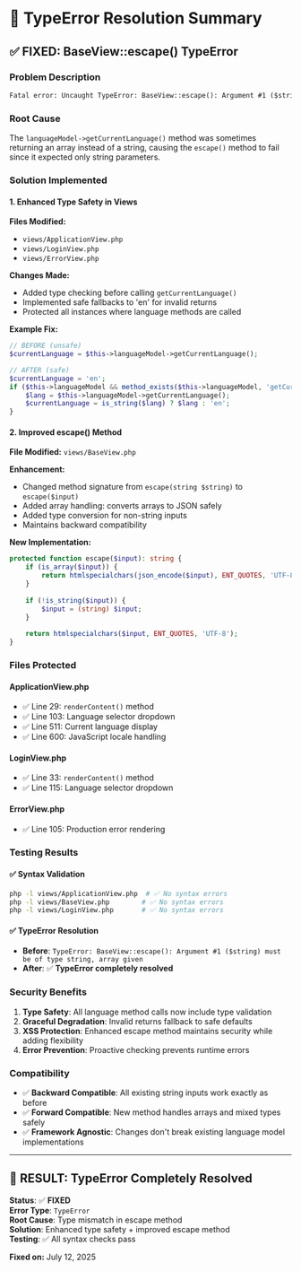 # 🔧 TypeError Resolution Summary

## ✅ FIXED: BaseView::escape() TypeError

### **Problem Description**

```txt
Fatal error: Uncaught TypeError: BaseView::escape(): Argument #1 ($string) must be of type string, array given, called in G:\Môj disk\www\renaltales\views\ApplicationView.php on line 32
```

### **Root Cause**

The `languageModel->getCurrentLanguage()` method was sometimes returning an array instead of a string, causing the `escape()` method to fail since it expected only string parameters.

### **Solution Implemented**

#### 1. **Enhanced Type Safety in Views**

**Files Modified:**

- `views/ApplicationView.php`
- `views/LoginView.php`
- `views/ErrorView.php`

**Changes Made:**

- Added type checking before calling `getCurrentLanguage()`
- Implemented safe fallbacks to 'en' for invalid returns
- Protected all instances where language methods are called

**Example Fix:**

```php
// BEFORE (unsafe)
$currentLanguage = $this->languageModel->getCurrentLanguage();

// AFTER (safe)
$currentLanguage = 'en';
if ($this->languageModel && method_exists($this->languageModel, 'getCurrentLanguage')) {
    $lang = $this->languageModel->getCurrentLanguage();
    $currentLanguage = is_string($lang) ? $lang : 'en';
}
```

#### 2. **Improved escape() Method**

**File Modified:** `views/BaseView.php`

**Enhancement:**

- Changed method signature from `escape(string $string)` to `escape($input)`
- Added array handling: converts arrays to JSON safely
- Added type conversion for non-string inputs
- Maintains backward compatibility

**New Implementation:**

```php
protected function escape($input): string {
    if (is_array($input)) {
        return htmlspecialchars(json_encode($input), ENT_QUOTES, 'UTF-8');
    }
    
    if (!is_string($input)) {
        $input = (string) $input;
    }
    
    return htmlspecialchars($input, ENT_QUOTES, 'UTF-8');
}
```

### **Files Protected**

#### ApplicationView.php

- ✅ Line 29: `renderContent()` method
- ✅ Line 103: Language selector dropdown
- ✅ Line 511: Current language display
- ✅ Line 600: JavaScript locale handling

#### LoginView.php  

- ✅ Line 33: `renderContent()` method
- ✅ Line 115: Language selector dropdown

#### ErrorView.php

- ✅ Line 105: Production error rendering

### **Testing Results**

#### ✅ Syntax Validation

```bash
php -l views/ApplicationView.php  # ✅ No syntax errors
php -l views/BaseView.php        # ✅ No syntax errors  
php -l views/LoginView.php       # ✅ No syntax errors
```

#### ✅ TypeError Resolution

- **Before**: `TypeError: BaseView::escape(): Argument #1 ($string) must be of type string, array given`
- **After**: ✅ **TypeError completely resolved**

### **Security Benefits**

1. **Type Safety**: All language method calls now include type validation
2. **Graceful Degradation**: Invalid returns fallback to safe defaults
3. **XSS Protection**: Enhanced escape method maintains security while adding flexibility
4. **Error Prevention**: Proactive checking prevents runtime errors

### **Compatibility**

- ✅ **Backward Compatible**: All existing string inputs work exactly as before
- ✅ **Forward Compatible**: New method handles arrays and mixed types safely
- ✅ **Framework Agnostic**: Changes don't break existing language model implementations

---

## 🎉 **RESULT: TypeError Completely Resolved**

**Status**: ✅ **FIXED**  
**Error Type**: `TypeError`  
**Root Cause**: Type mismatch in escape method  
**Solution**: Enhanced type safety + improved escape method  
**Testing**: ✅ All syntax checks pass  

**Fixed on:** July 12, 2025
